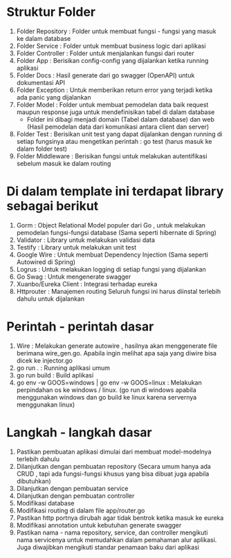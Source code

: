 ﻿# Struktur Folder
1. Folder Repository : Folder untuk membuat fungsi - fungsi yang masuk ke dalam database
2. Folder Service : Folder untuk membuat business logic dari aplikasi
3. Folder Controller : Folder untuk menjalankan fungsi dari router
4. Folder App : Berisikan config-config yang dijalankan ketika running aplikasi
5. Folder Docs : Hasil generate dari go swagger (OpenAPI) untuk dokumentasi API
6. Folder Exception : Untuk memberikan return error yang terjadi ketika ada panic yang dijalankan
7. Folder Model : Folder untuk membuat pemodelan data baik request maupun response juga untuk mendefinisikan tabel di dalam database
    - Folder ini dibagi menjadi domain (Tabel dalam database) dan web (Hasil pemodelan data dari komunikasi antara client dan server)
8. Folder Test : Berisikan unit test yang dapat dijalankan dengan running di setiap fungsinya atau mengetikan perintah : go test (harus masuk ke dalam folder test)
9. Folder Middleware : Berisikan fungsi untuk melakukan autentifikasi sebelum masuk ke dalam routing

# Di dalam template ini terdapat library sebagai berikut
1. Gorm : Object Relational Model populer dari Go , untuk melakukan pemodelan fungsi-fungsi database (Sama seperti hibernate di Spring)
2. Validator : Library untuk melakukan validasi data
3. Testify : Library untuk melakukan unit test
4. Google Wire : Untuk membuat Dependency Injection (Sama seperti Autowired di Spring)
5. Logrus : Untuk melakukan logging di setiap fungsi yang dijalankan
6. Go Swag : Untuk mengenerate swagger
7. Xuanbo/Eureka Client : Integrasi terhadap eureka
8. Httprouter : Manajemen routing
Seluruh fungsi ini harus diinstal terlebih dahulu untuk dijalankan

# Perintah - perintah dasar
1. Wire : Melakukan generate autowire , hasilnya akan menggenerate file berimana wire_gen.go. Apabila ingin melihat apa saja yang diwire bisa dicek ke injector.go
2. go run . : Running aplikasi umum
3. go run build : Build aplikasi
4. go env -w GOOS=windows | go env -w GOOS=linux : Melakukan perpindahan os ke windows / linux. (go run di windows apabila menggunakan windows dan go build ke linux karena servernya menggunakan linux)

# Langkah - langkah dasar
1. Pastikan pembuatan aplikasi dimulai dari membuat model-modelnya terlebih dahulu
2. Dilanjutkan dengan pembuatan repository (Secara umum hanya ada CRUD , tapi ada fungsi-fungsi khusus yang bisa dibuat juga apabila dibutuhkan)
3. Dilanjutkan dengan pembuatan service
4. Dilanjutkan dengan pembuatan controller
5. Modifikasi database
6. Modifikasi routing di dalam file app/router.go
7. Pastikan http portnya dirubah agar tidak bentrok ketika masuk ke eureka
8. Modifikasi annotation untuk kebutuhan generate swagger
9. Pastikan nama - nama repository, service, dan controller mengikuti nama servicenya untuk memudahkan dalam pemahaman alur aplikasi. Juga diwajibkan mengikuti standar penamaan baku dari aplikasi

